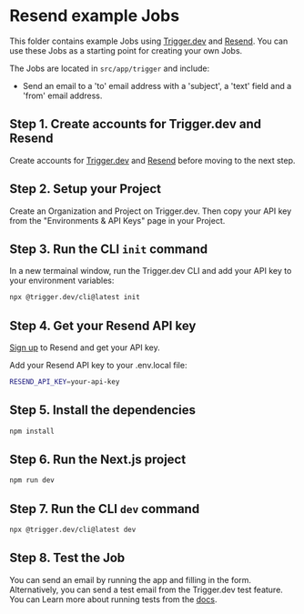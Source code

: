 # Resend example Jobs

This folder contains example Jobs using [Trigger.dev](https://trigger.dev) and [Resend](https://resend.com). You can use these Jobs as a starting point for creating your own Jobs.

The Jobs are located in `src/app/trigger` and include:

- Send an email to a 'to' email address with a 'subject', a 'text' field and a 'from' email address.

## **Step 1.** Create accounts for Trigger.dev and Resend

Create accounts for [Trigger.dev](https://trigger.dev) and [Resend](https://resend.com) before moving to the next step.

## **Step 2.** Setup your Project

Create an Organization and Project on Trigger.dev. Then copy your API key from the "Environments & API Keys" page in your Project.

## **Step 3.** Run the CLI `init` command

In a new termainal window, run the Trigger.dev CLI and add your API key to your environment variables:

```bash
npx @trigger.dev/cli@latest init
```

## **Step 4.** Get your Resend API key

[Sign up](https://resend.com/signup) to Resend and get your API key.

Add your Resend API key to your .env.local file:

```bash
RESEND_API_KEY=your-api-key
```

## **Step 5.** Install the dependencies

```bash
npm install
```

## **Step 6.** Run the Next.js project

```bash
npm run dev
```

## **Step 7.** Run the CLI `dev` command

```bash
npx @trigger.dev/cli@latest dev
```

## **Step 8.** Test the Job

You can send an email by running the app and filling in the form. Alternatively, you can send a test email from the Trigger.dev test feature. You can Learn more about running tests from the [docs](https://trigger.dev/docs/documentation/guides/testing-jobs).
